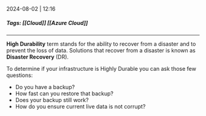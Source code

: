 
2024-08-02 | 12:16

##### Tags: [[Cloud]] [[Azure Cloud]]

---
**High Durability** term stands for the ability to recover from a disaster and to prevent the loss of data. Solutions that recover from a disaster is known as **Disaster Recovery** (DR).

To determine if your infrastructure is Highly Durable you can ask those few questions:
- Do you have a backup?
- How fast can you restore that backup?
- Does your backup still work?
- How do you ensure current live data is not corrupt?